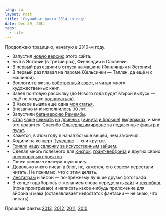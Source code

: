```yaml
---
lang: ru
layout: Post
title: 'Случайные факты 2014-го года'
date: Dec 29, 2014
tags:
  - life
---
```


Продолжаю традицию, начатую в 2010-м году.

- Запустил [новую версию](/blog/5720) этого сайта.
- Был в Эстонии (в третий раз), Финляндии и Словении.
- В первый раз ездили в отпуск на машине (Финляндия и Эстония).
- В первый раз плавал на пароме (Хельсинки — Таллин, да ещё и с машиной).
- Воплотил в жизнь [собственный совет](http://nano.sapegin.ru/all/read-less-tech-books), и [читал](http://bibla.ru/sapegin/read/) много художественных книг.
- Завёл почтовую рассылку (до Нового года будет второй выпуск — ещё не поздно [подписаться](http://birdwatcher.ru/subscribe)).
- В Хакере вышла ещё одна [моя статья](http://nano.sapegin.ru/all/bower).
- Внезапно мне исполнилось 30 лет.
- Запустили [бета-версию Ремембы](http://rememba.ru/).
- [Стал](http://instagram.com/p/uGqQnpwho6/) [чаще](http://instagram.com/p/l2jH7WQhgr/) [снимать](http://instagram.com/p/lu0axUwhhE/) [на](http://instagram.com/p/uOD6PBQhnd/) [длинных](http://instagram.com/p/uFXie3Qhts/) ([минута](http://instagram.com/p/ru1Lo9whrT/) [и больше](http://instagram.com/p/rO93gFQhgx/)) [выдержках](http://instagram.com/p/oJpZ6Jwhnq/), и мне это нравится. Спасибо [Ольгевладимировне](http://instagram.com/airve) за подаренные [фильтр и пульт](http://birdwatcher.ru/about).
- Кажется, в этом году я начал больше вещей, чем закончил.
- Ходили на концерт [Тучеллос](http://www.youtube.com/user/2CELLOSlive) — они крутые.
- [Гоняли](https://www.facebook.com/media/set/?set=a.10152849121228514.1073741835.665893513&type=3) [нашу](https://www.facebook.com/media/set/?set=a.10152835220343514.1073741834.665893513&type=3) [салючку](https://www.facebook.com/media/set/?set=a.10152726206538514.1073741833.665893513&type=3) [за искусственным](https://www.facebook.com/media/set/?set=a.10152674112253514.1073741830.665893513&type=3) [зайцем](https://www.facebook.com/artemsapegin/media_set?set=a.10152110269248514.1073741826.665893513&type=3).
- Сделал много полезного для [Кнопок](http://sapegin.github.io/social-likes/ru/), [грант-вебфонта](https://github.com/sapegin/grunt-webfont) и других своих [опенсорсных проектов](https://github.com/sapegin).
- Почти написал электронную книгу.
- Довольно много писал в блог, но, кажется, его совсем перестали читать. Не понимаю, что с этим делать.
- [Инстаграм](http://instagram.com/sapegin/) и айфон — по-прежнему лучшие друзья фотографа.
- В конце года борюсь с желанием снова переделать [сайт](http://sapegin.ru/) и [техноблог](http://nano.sapegin.ru/) (пока проигрываю) и написать какое-нибудь приложение для айфона и мака (останавливает недостаток фантазии — не знаю, что писать).

Прошлые факты: [2013](/blog/5719), [2012](/blog/5547), [2011](/blog/5292), [2010](/blog/4922).
